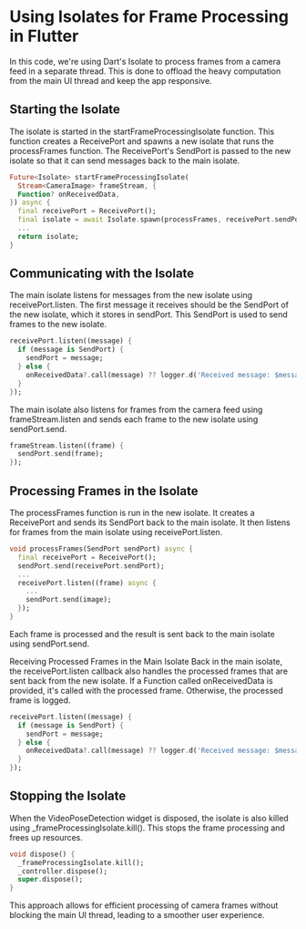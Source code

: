 # Using Isolates for Frame Processing in Flutter

In this code, we're using Dart's Isolate to process frames from a camera feed in a separate thread. This is done to offload the heavy computation from the main UI thread and keep the app responsive.

## Starting the Isolate

The isolate is started in the startFrameProcessingIsolate function. This function creates a ReceivePort and spawns a new isolate that runs the processFrames function. The ReceivePort's SendPort is passed to the new isolate so that it can send messages back to the main isolate.

```dart
Future<Isolate> startFrameProcessingIsolate(
  Stream<CameraImage> frameStream, {
  Function? onReceivedData,
}) async {
  final receivePort = ReceivePort();
  final isolate = await Isolate.spawn(processFrames, receivePort.sendPort);
  ...
  return isolate;
}
```

## Communicating with the Isolate

The main isolate listens for messages from the new isolate using receivePort.listen. The first message it receives should be the SendPort of the new isolate, which it stores in sendPort. This SendPort is used to send frames to the new isolate.

```dart
receivePort.listen((message) {
  if (message is SendPort) {
    sendPort = message;
  } else {
    onReceivedData?.call(message) ?? logger.d('Received message: $message');
  }
});
```

The main isolate also listens for frames from the camera feed using frameStream.listen and sends each frame to the new isolate using sendPort.send.

```dart
frameStream.listen((frame) {
  sendPort.send(frame);
});
```

## Processing Frames in the Isolate

The processFrames function is run in the new isolate. It creates a ReceivePort and sends its SendPort back to the main isolate. It then listens for frames from the main isolate using receivePort.listen.

```dart
void processFrames(SendPort sendPort) async {
  final receivePort = ReceivePort();
  sendPort.send(receivePort.sendPort);
  ...
  receivePort.listen((frame) async {
    ...
    sendPort.send(image);
  });
}
```

Each frame is processed and the result is sent back to the main isolate using sendPort.send.

Receiving Processed Frames in the Main Isolate
Back in the main isolate, the receivePort.listen callback also handles the processed frames that are sent back from the new isolate. If a Function called onReceivedData is provided, it's called with the processed frame. Otherwise, the processed frame is logged.

```dart
receivePort.listen((message) {
  if (message is SendPort) {
    sendPort = message;
  } else {
    onReceivedData?.call(message) ?? logger.d('Received message: $message');
  }
});
```

## Stopping the Isolate

When the VideoPoseDetection widget is disposed, the isolate is also killed using _frameProcessingIsolate.kill(). This stops the frame processing and frees up resources.

```dart
void dispose() {
  _frameProcessingIsolate.kill();
  _controller.dispose();
  super.dispose();
}
```

This approach allows for efficient processing of camera frames without blocking the main UI thread, leading to a smoother user experience.